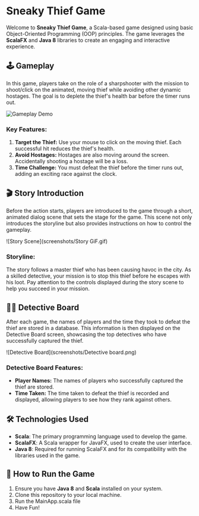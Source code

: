 # Sneaky Thief Game

Welcome to **Sneaky Thief Game**, a Scala-based game designed using basic Object-Oriented Programming (OOP) principles. The game leverages the **ScalaFX** and **Java 8** libraries to create an engaging and interactive experience.

## 🕹️ Gameplay

In this game, players take on the role of a sharpshooter with the mission to shoot/click on the animated, moving thief while avoiding other dynamic hostages. The goal is to deplete the thief's health bar before the timer runs out.

![Gameplay Demo](screenshots/SneakyThiefDemo.gif)

### Key Features:
1. **Target the Thief:** Use your mouse to click on the moving thief. Each successful hit reduces the thief's health.
2. **Avoid Hostages:** Hostages are also moving around the screen. Accidentally shooting a hostage will be a loss.
3. **Time Challenge:** You must defeat the thief before the timer runs out, adding an exciting race against the clock.

## 🎬 Story Introduction

Before the action starts, players are introduced to the game through a short, animated dialog scene that sets the stage for the game. This scene not only introduces the storyline but also provides instructions on how to control the gameplay.

![Story Scene](screenshots/Story GiF.gif)

### Storyline:
The story follows a master thief who has been causing havoc in the city. As a skilled detective, your mission is to stop this thief before he escapes with his loot. Pay attention to the controls displayed during the story scene to help you succeed in your mission.

## 🕵️‍♂️ Detective Board

After each game, the names of players and the time they took to defeat the thief are stored in a database. This information is then displayed on the Detective Board screen, showcasing the top detectives who have successfully captured the thief.

![Detective Board](screenshots/Detective board.png)

### Detective Board Features:
- **Player Names:** The names of players who successfully captured the thief are stored.
- **Time Taken:** The time taken to defeat the thief is recorded and displayed, allowing players to see how they rank against others.

## 🛠️ Technologies Used

- **Scala**: The primary programming language used to develop the game.
- **ScalaFX**: A Scala wrapper for JavaFX, used to create the user interface.
- **Java 8**: Required for running ScalaFX and for its compatibility with the libraries used in the game.

## 🚀 How to Run the Game

1. Ensure you have **Java 8** and **Scala** installed on your system.
2. Clone this repository to your local machine.
3. Run the MainApp.scala file
4. Have Fun!
